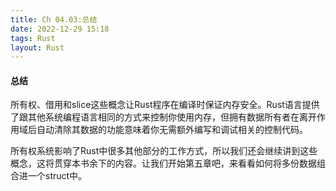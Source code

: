 ```yaml
---
title: Ch 04.03:总结
date: 2022-12-29 15:18
tags: Rust
layout: Rust
---
```

#### 总结

所有权、借用和slice这些概念让Rust程序在编译时保证内存安全。Rust语言提供了跟其他系统编程语言相同的方式来控制你使用内存，但拥有数据所有者在离开作用域后自动清除其数据的功能意味着你无需额外编写和调试相关的控制代码。

所有权系统影响了Rust中很多其他部分的工作方式，所以我们还会继续讲到这些概念，这将贯穿本书余下的内容。让我们开始第五章吧，来看看如何将多份数据组合进一个struct中。









